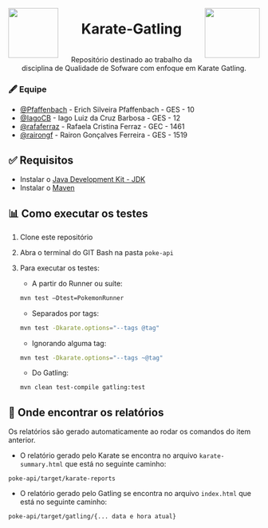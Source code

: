 <img align="left" width="100" height="100" src="https://i2.wp.com/blog.knoldus.com/wp-content/uploads/2020/05/download-1.png?fit=225%2C224&ssl=1"> <img align="right" width="110" height="100" src="https://miro.medium.com/max/296/1*8frf-ZQnrZeduMc-367mBw.png">

<h1 align="center">Karate-Gatling</h1>
<p align="center"><br>Repositório destinado ao trabalho da disciplina de Qualidade de Sofware com enfoque em Karate Gatling.</p>

### 🖋 Equipe

* [@Pfaffenbach](https://github.com/Pfaffenbach) - Erich Silveira Pfaffenbach - GES - 10 <br>
* [@IagoCB](https://github.com/IagoCB) - Iago Luiz da Cruz Barbosa - GES - 12 <br>
* [@rafaferraz](https://github.com/rafaferraz) - Rafaela Cristina Ferraz - GEC - 1461 <br>
* [@rairongf](https://github.com/rairongf) - Rairon Gonçalves Ferreira - GES - 1519

## ✅ Requisitos
* Instalar o [Java Development Kit - JDK](https://www.oracle.com/java/technologies/downloads/)
* Instalar o [Maven](https://maven.apache.org)

## 📊 Como executar os testes

1. Clone este repositório
2. Abra o terminal do GIT Bash na pasta `poke-api`
3. Para executar os testes:

    - A partir do Runner ou suíte:
    ```bash
    mvn test –Dtest=PokemonRunner
    ```

    - Separados por tags:
    ```bash
    mvn test -Dkarate.options="--tags @tag"
    ```

    - Ignorando alguma tag:
    ```bash
    mvn test -Dkarate.options="--tags ~@tag"
    ```

    - Do Gatling:
    ```bash
    mvn clean test-compile gatling:test
    ```
## 📑 Onde encontrar os relatórios
Os relatórios são gerado automaticamente ao rodar os comandos do item anterior.

* O relatório gerado pelo Karate se encontra no arquivo `karate-summary.html` que está no seguinte caminho:
```
poke-api/target/karate-reports
```

* O relatório gerado pelo Gatling se encontra no arquivo `index.html` que está no seguinte caminho:
```
poke-api/target/gatling/{... data e hora atual}
```
